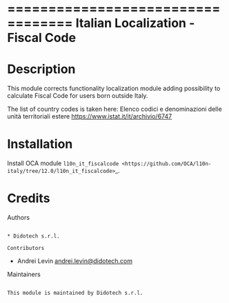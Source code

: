 ==================================
Italian Localization - Fiscal Code
==================================

Description
===========

This module corrects functionality localization module adding possibility to
calculate Fiscal Code for users born outside Italy. 

The list of country codes is taken here:
Elenco codici e denominazioni delle unità territoriali estere
https://www.istat.it/it/archivio/6747

Installation
============

Install OCA module `l10n_it_fiscalcode <https://github.com/OCA/l10n-italy/tree/12.0/l10n_it_fiscalcode>`_.


Credits
=======

Authors
~~~~~~~

* Didotech s.r.l.

Contributors
~~~~~~~~~~~~

* Andrei Levin <andrei.levin@didotech.com>


Maintainers
~~~~~~~~~~~

This module is maintained by Didotech s.r.l.
